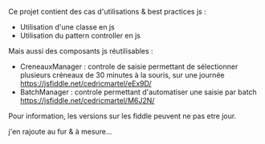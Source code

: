 Ce projet contient des cas d'utilisations & best practices js :
 - Utilisation d'une classe en js
 - Utilisation du pattern controller en js
 
Mais aussi des composants js réutilisables : 
 - CreneauxManager : controle de saisie permettant de sélectionner plusieurs créneaux de 30 minutes à la souris, sur une journée
   https://jsfiddle.net/cedricmartel/eEx9D/
 - BatchManager : controle permettant d'automatiser une saisie par batch 
   https://jsfiddle.net/cedricmartel/M6J2N/

Pour information, les versions sur les fiddle peuvent ne pas etre jour. 
 
j'en rajoute au fur & à mesure... 

